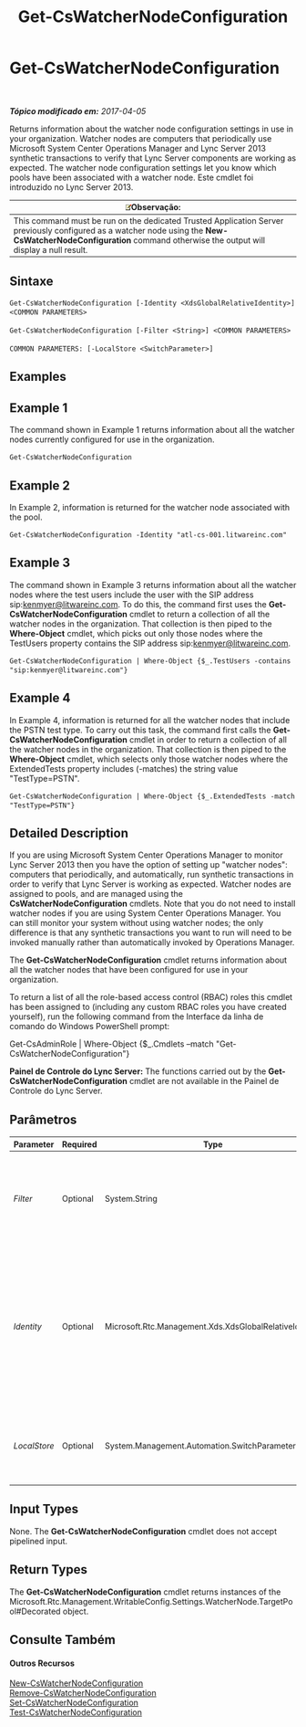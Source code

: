 ﻿---
title: Get-CsWatcherNodeConfiguration
TOCTitle: Get-CsWatcherNodeConfiguration
ms:assetid: 20dae017-375c-4361-8d65-b56f4c09b375
ms:mtpsurl: https://technet.microsoft.com/pt-br/library/JJ204739(v=OCS.15)
ms:contentKeyID: 49306104
ms.date: 04/07/2017
mtps_version: v=OCS.15
ms.translationtype: HT
---

# Get-CsWatcherNodeConfiguration

 

_**Tópico modificado em:** 2017-04-05_

Returns information about the watcher node configuration settings in use in your organization. Watcher nodes are computers that periodically use Microsoft System Center Operations Manager and Lync Server 2013 synthetic transactions to verify that Lync Server components are working as expected. The watcher node configuration settings let you know which pools have been associated with a watcher node. Este cmdlet foi introduzido no Lync Server 2013.

<table>
<thead>
<tr class="header">
<th><img src="images/Gg425756.note(OCS.15).gif" title="note" alt="note" />Observação:</th>
</tr>
</thead>
<tbody>
<tr class="odd">
<td>This command must be run on the dedicated Trusted Application Server previously configured as a watcher node using the <strong>New-CsWatcherNodeConfiguration</strong> command otherwise the output will display a null result.</td>
</tr>
</tbody>
</table>


## Sintaxe

    Get-CsWatcherNodeConfiguration [-Identity <XdsGlobalRelativeIdentity>] <COMMON PARAMETERS>

    Get-CsWatcherNodeConfiguration [-Filter <String>] <COMMON PARAMETERS>

    COMMON PARAMETERS: [-LocalStore <SwitchParameter>]

## Examples

## Example 1

The command shown in Example 1 returns information about all the watcher nodes currently configured for use in the organization.

    Get-CsWatcherNodeConfiguration

## Example 2

In Example 2, information is returned for the watcher node associated with the pool.

    Get-CsWatcherNodeConfiguration -Identity "atl-cs-001.litwareinc.com"

## Example 3

The command shown in Example 3 returns information about all the watcher nodes where the test users include the user with the SIP address sip:kenmyer@litwareinc.com. To do this, the command first uses the **Get-CsWatcherNodeConfiguration** cmdlet to return a collection of all the watcher nodes in the organization. That collection is then piped to the **Where-Object** cmdlet, which picks out only those nodes where the TestUsers property contains the SIP address sip:kenmyer@litwareinc.com.

    Get-CsWatcherNodeConfiguration | Where-Object {$_.TestUsers -contains "sip:kenmyer@litwareinc.com"}

## Example 4

In Example 4, information is returned for all the watcher nodes that include the PSTN test type. To carry out this task, the command first calls the **Get-CsWatcherNodeConfiguration** cmdlet in order to return a collection of all the watcher nodes in the organization. That collection is then piped to the **Where-Object** cmdlet, which selects only those watcher nodes where the ExtendedTests property includes (-matches) the string value "TestType=PSTN".

    Get-CsWatcherNodeConfiguration | Where-Object {$_.ExtendedTests -match "TestType=PSTN"}

## Detailed Description

If you are using Microsoft System Center Operations Manager to monitor Lync Server 2013 then you have the option of setting up "watcher nodes": computers that periodically, and automatically, run synthetic transactions in order to verify that Lync Server is working as expected. Watcher nodes are assigned to pools, and are managed using the **CsWatcherNodeConfiguration** cmdlets. Note that you do not need to install watcher nodes if you are using System Center Operations Manager. You can still monitor your system without using watcher nodes; the only difference is that any synthetic transactions you want to run will need to be invoked manually rather than automatically invoked by Operations Manager.

The **Get-CsWatcherNodeConfiguration** cmdlet returns information about all the watcher nodes that have been configured for use in your organization.

To return a list of all the role-based access control (RBAC) roles this cmdlet has been assigned to (including any custom RBAC roles you have created yourself), run the following command from the Interface da linha de comando do Windows PowerShell prompt:

Get-CsAdminRole | Where-Object {$\_.Cmdlets –match "Get-CsWatcherNodeConfiguration"}

**Painel de Controle do Lync Server:** The functions carried out by the **Get-CsWatcherNodeConfiguration** cmdlet are not available in the Painel de Controle do Lync Server.

## Parâmetros


<table>
<colgroup>
<col style="width: 25%" />
<col style="width: 25%" />
<col style="width: 25%" />
<col style="width: 25%" />
</colgroup>
<thead>
<tr class="header">
<th>Parameter</th>
<th>Required</th>
<th>Type</th>
<th>Description</th>
</tr>
</thead>
<tbody>
<tr class="odd">
<td><p><em>Filter</em></p></td>
<td><p>Optional</p></td>
<td><p>System.String</p></td>
<td><p>Enables you to use wildcard characters in order to return one or more watcher nodes. For example, to return all of the watcher nodes for the domain litwareinc.com use this syntax:</p>
<p>-Filter &quot;*.litwareinc.com&quot;</p></td>
</tr>
<tr class="even">
<td><p><em>Identity</em></p></td>
<td><p>Optional</p></td>
<td><p>Microsoft.Rtc.Management.Xds.XdsGlobalRelativeIdentity</p></td>
<td><p>Fully qualified domain name of the pool that the watcher node has been assigned to. For example:</p>
<p>-Identity &quot;atl-cs-001.litwareinc.com&quot;</p>
<p>If this parameter is not specified then the <strong>Get-CsWatcherNodeConfiguration</strong> cmdlet will return information about all the watcher nodes configured for use in your organization.</p></td>
</tr>
<tr class="odd">
<td><p><em>LocalStore</em></p></td>
<td><p>Optional</p></td>
<td><p>System.Management.Automation.SwitchParameter</p></td>
<td><p>Retrieves the watcher node configuration data from the local replica of the Central Management store rather than from the Central Management store itself.</p></td>
</tr>
</tbody>
</table>


## Input Types

None. The **Get-CsWatcherNodeConfiguration** cmdlet does not accept pipelined input.

## Return Types

The **Get-CsWatcherNodeConfiguration** cmdlet returns instances of the Microsoft.Rtc.Management.WritableConfig.Settings.WatcherNode.TargetPool\#Decorated object.

## Consulte Também

#### Outros Recursos

[New-CsWatcherNodeConfiguration](new-cswatchernodeconfiguration.md)  
[Remove-CsWatcherNodeConfiguration](remove-cswatchernodeconfiguration.md)  
[Set-CsWatcherNodeConfiguration](set-cswatchernodeconfiguration.md)  
[Test-CsWatcherNodeConfiguration](test-cswatchernodeconfiguration.md)

